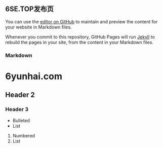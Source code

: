 ## 6SE.TOP发布页

You can use the [editor on GitHub](https://github.com/Semapeter/6se.github.com/edit/gh-pages/index.md) to maintain and preview the content for your website in Markdown files.

Whenever you commit to this repository, GitHub Pages will run [Jekyll](https://jekyllrb.com/) to rebuild the pages in your site, from the content in your Markdown files.

### Markdown
# 6yunhai.com
## Header 2
### Header 3

- Bulleted
- List

1. Numbered
2. List


